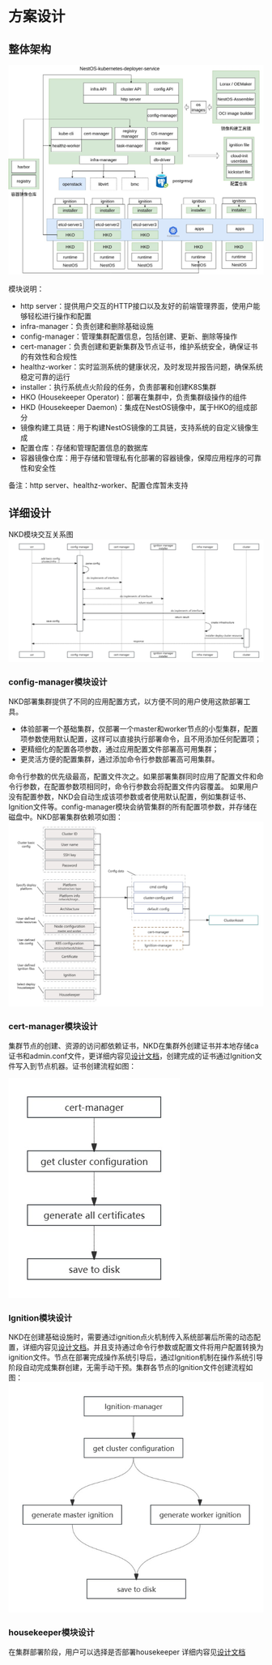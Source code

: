 # 方案设计

## 整体架构
![arch](./figures/overall_arch.jpg)

模块说明：
- http server：提供用户交互的HTTP接口以及友好的前端管理界面，使用户能够轻松进行操作和配置
- infra-manager：负责创建和删除基础设施
- config-manager：管理集群配置信息，包括创建、更新、删除等操作
- cert-manager：负责创建和更新集群及节点证书，维护系统安全，确保证书的有效性和合规性
- healthz-worker：实时监测系统的健康状况，及时发现并报告问题，确保系统稳定可靠的运行
- installer：执行系统点火阶段的任务，负责部署和创建K8S集群
- HKO (Housekeeper Operator)：部署在集群中，负责集群级操作的组件
- HKD (Housekeeper Daemon)：集成在NestOS镜像中，属于HKO的组成部分
- 镜像构建工具链：用于构建NestOS镜像的工具链，支持系统的自定义镜像生成
- 配置仓库：存储和管理配置信息的数据库
- 容器镜像仓库：用于存储和管理私有化部署的容器镜像，保障应用程序的可靠性和安全性

备注：http server、healthz-worker、配置仓库暂未支持

## 详细设计
NKD模块交互关系图
![detailed_design](/docs/zh/figures/detailed_design.jpg)

### config-manager模块设计
NKD部署集群提供了不同的应用配置方式，以方便不同的用户使用这款部署工具。
 - 体验部署一个基础集群，仅部署一个master和worker节点的小型集群，配置项参数使用默认配置，这样可以直接执行部署命令，且不用添加任何配置项；
 - 更精细化的配置各项参数，通过应用配置文件部署高可用集群；
 - 更灵活方便的配置集群，通过添加命令行参数部署高可用集群。

命令行参数的优先级最高，配置文件次之。如果部署集群同时应用了配置文件和命令行参数，在配置参数项相同时，命令行参数会将配置文件内容覆盖。
如果用户没有配置参数，NKD会自动生成该项参数或者使用默认配置，例如集群证书、Ignition文件等。config-manager模块会纳管集群的所有配置项参数，并存储在磁盘中。NKD部署集群依赖项如图：
![config_manager_design](/docs/zh/figures/config_manager_design.jpg)

### cert-manager模块设计
集群节点的创建、资源的访问都依赖证书，NKD在集群外创建证书并本地存储ca证书和admin.conf文件，更详细内容见[设计文档](./certmanager_design.md)，创建完成的证书通过Ignition文件写入到节点机器。证书创建流程如图：

![certmanager_design](/docs/zh/figures/certmanager_design.jpg)

### Ignition模块设计
NKD在创建基础设施时，需要通过ignition点火机制传入系统部署后所需的动态配置，详细内容见[设计文档](./ignition_design.md)。并且支持通过命令行参数或配置文件将用户配置转换为ignition文件。节点在部署完成操作系统引导后，通过Ignition机制在操作系统引导阶段自动完成集群创建，无需手动干预。集群各节点的Ignition文件创建流程如图：
![ignition_design](/docs/zh/figures/ignition_design.jpg)

### housekeeper模块设计
在集群部署阶段，用户可以选择是否部署housekeeper
详细内容见[设计文档](./housekeeper_design.md)

